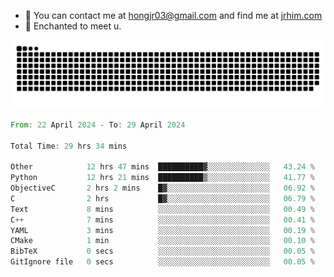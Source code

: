 - 📧 You can contact me at hongjr03@gmail.com and find me at [jrhim.com](https://jrhim.com/)
- 💜 Enchanted to meet u.

![snake_animation](https://raw.githubusercontent.com/hongjr03/hongjr03/output/github-contribution-grid-snake.svg)

<!--START_SECTION:waka-->

```rust
From: 22 April 2024 - To: 29 April 2024

Total Time: 29 hrs 34 mins

Other            12 hrs 47 mins  ██████████▓░░░░░░░░░░░░░░   43.24 %
Python           12 hrs 21 mins  ██████████▒░░░░░░░░░░░░░░   41.77 %
ObjectiveC       2 hrs 2 mins    █▓░░░░░░░░░░░░░░░░░░░░░░░   06.92 %
C                2 hrs           █▓░░░░░░░░░░░░░░░░░░░░░░░   06.79 %
Text             8 mins          ░░░░░░░░░░░░░░░░░░░░░░░░░   00.49 %
C++              7 mins          ░░░░░░░░░░░░░░░░░░░░░░░░░   00.41 %
YAML             3 mins          ░░░░░░░░░░░░░░░░░░░░░░░░░   00.19 %
CMake            1 min           ░░░░░░░░░░░░░░░░░░░░░░░░░   00.10 %
BibTeX           0 secs          ░░░░░░░░░░░░░░░░░░░░░░░░░   00.05 %
GitIgnore file   0 secs          ░░░░░░░░░░░░░░░░░░░░░░░░░   00.05 %
```

<!--END_SECTION:waka-->
